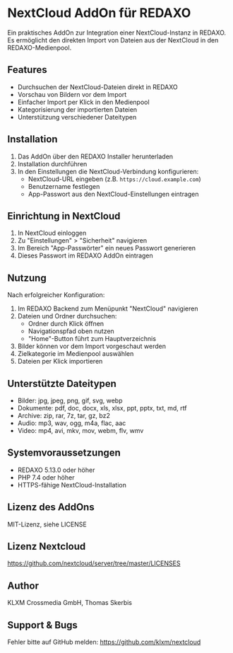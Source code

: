 # NextCloud AddOn für REDAXO

Ein praktisches AddOn zur Integration einer NextCloud-Instanz in REDAXO. Es ermöglicht den direkten Import von Dateien aus der NextCloud in den REDAXO-Medienpool.

## Features

- Durchsuchen der NextCloud-Dateien direkt in REDAXO
- Vorschau von Bildern vor dem Import
- Einfacher Import per Klick in den Medienpool
- Kategorisierung der importierten Dateien
- Unterstützung verschiedener Dateitypen

## Installation 

1. Das AddOn über den REDAXO Installer herunterladen
2. Installation durchführen
3. In den Einstellungen die NextCloud-Verbindung konfigurieren:
   - NextCloud-URL eingeben (z.B. `https://cloud.example.com`)
   - Benutzername festlegen
   - App-Passwort aus den NextCloud-Einstellungen eintragen

## Einrichtung in NextCloud

1. In NextCloud einloggen
2. Zu "Einstellungen" > "Sicherheit" navigieren
3. Im Bereich "App-Passwörter" ein neues Passwort generieren
4. Dieses Passwort im REDAXO AddOn eintragen

## Nutzung

Nach erfolgreicher Konfiguration:

1. Im REDAXO Backend zum Menüpunkt "NextCloud" navigieren
2. Dateien und Ordner durchsuchen:
   - Ordner durch Klick öffnen
   - Navigationspfad oben nutzen
   - "Home"-Button führt zum Hauptverzeichnis
3. Bilder können vor dem Import vorgeschaut werden
4. Zielkategorie im Medienpool auswählen
5. Dateien per Klick importieren

## Unterstützte Dateitypen

- Bilder: jpg, jpeg, png, gif, svg, webp
- Dokumente: pdf, doc, docx, xls, xlsx, ppt, pptx, txt, md, rtf
- Archive: zip, rar, 7z, tar, gz, bz2
- Audio: mp3, wav, ogg, m4a, flac, aac
- Video: mp4, avi, mkv, mov, webm, flv, wmv

## Systemvoraussetzungen

- REDAXO 5.13.0 oder höher
- PHP 7.4 oder höher
- HTTPS-fähige NextCloud-Installation

## Lizenz des AddOns

MIT-Lizenz, siehe LICENSE

## Lizenz Nextcloud 

https://github.com/nextcloud/server/tree/master/LICENSES

## Author

KLXM Crossmedia GmbH, Thomas Skerbis

## Support & Bugs

Fehler bitte auf GitHub melden: https://github.com/klxm/nextcloud
